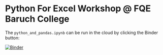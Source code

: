 # Python For Excel Workshop @ FQE Baruch College

The `python_and_pandas.ipynb` can be run in the cloud by clicking the Binder button:

[![Binder](https://mybinder.org/badge_logo.svg)](https://mybinder.org/v2/gh/fzumstein/FQE_baruch_workshop/HEAD)